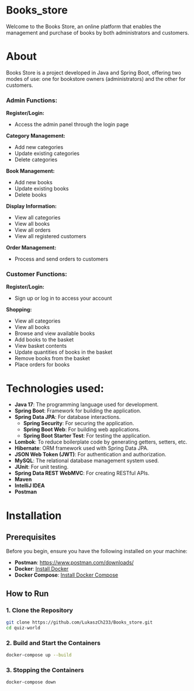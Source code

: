   # Books_store
Welcome to the Books Store, an online platform that enables the
management and purchase of books by both administrators and customers.

# About
Books Store is a project developed in Java and Spring Boot, offering
two modes of use: one for bookstore owners (administrators) and
the other for customers.

### Admin Functions:

**Register/Login:**
- Access the admin panel through the login page

**Category Management:**
- Add new categories
- Update existing categories
- Delete categories

**Book Management:**
- Add new books
- Update existing books
- Delete books

**Display Information:**
- View all categories
- View all books
- View all orders
- View all registered customers

**Order Management:**
- Process and send orders to customers

### Customer Functions:
**Register/Login:**
- Sign up or log in to access your account

**Shopping:**
- View all categories
- View all books
- Browse and view available books
- Add books to the basket
- View basket contents
- Update quantities of books in the basket
- Remove books from the basket
- Place orders for books
    
# Technologies used:
- **Java 17**: The programming language used for development.
- **Spring Boot**: Framework for building the application.
- **Spring Data JPA**: For database interactions.
    - **Spring Security**: For securing the application.
    - **Spring Boot Web**: For building web applications.
    - **Spring Boot Starter Test**: For testing the application.
- **Lombok**: To reduce boilerplate code by generating getters, setters, etc.
- **Hibernate**: ORM framework used with Spring Data JPA.
- **JSON Web Token (JWT)**: For authentication and authorization.
- **MySQL**: The relational database management system used.
- **JUnit**: For unit testing.
- **Spring Data REST WebMVC**: For creating RESTful APIs.
- **Maven**
- **IntelliJ IDEA**
- **Postman**

# Installation

## Prerequisites
Before you begin, ensure you have the following installed on your machine:
- **Postman**: https://www.postman.com/downloads/
- **Docker**: [Install Docker](https://docs.docker.com/get-docker/)
- **Docker Compose**: [Install Docker Compose](https://docs.docker.com/compose/install/)

## How to Run

### 1. Clone the Repository

```bash
git clone https://github.com/LukaszCh233/Books_store.git
cd quiz-world
```

### 2. Build and Start the Containers

```bash
docker-compose up --build
```
### 3. Stopping the Containers

```bash
docker-compose down
```